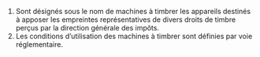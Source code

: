 1) Sont désignés sous le nom de machines à timbrer les appareils destinés à apposer les empreintes représentatives de divers droits de timbre perçus par la direction générale des impôts.
2)  Les  conditions  d’utilisation  des  machines  à  timbrer  sont  définies  par  voie
réglementaire.